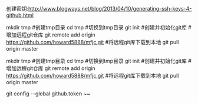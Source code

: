创建密钥:http://www.blogways.net/blog/2013/04/10/generating-ssh-keys-4-github.html




mkdir tmp #创建tmp目录
cd tmp #切换到tmp目录
git init #创建并初始化git库
#增加远程git仓库
git remote add origin https://github.com/howard5888/mfjc.git
#将远程git库下载到本地
git pull origin master




mkdir tmp #创建tmp目录
cd tmp #切换到tmp目录
git init #创建并初始化git库
#增加远程git仓库
git remote add origin https://github.com/howard5888/mfjc.git
#将远程git库下载到本地
git pull origin master

git config --global github.token 
~~
